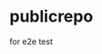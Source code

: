 # publicrepo
for e2e test








































































































































































































































































































































































































































































































































































































































































































































































































































































































































































































































































































































































































































































































































































































































































































































































































































































































































































































































































































































































































































































































































































